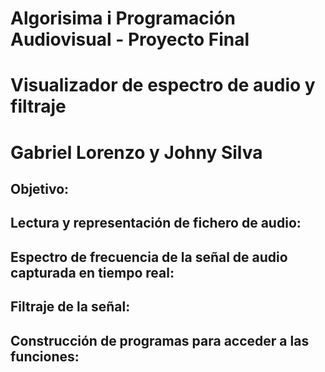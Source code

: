 # Algorisima i Programación Audiovisual - Proyecto Final
# Visualizador de espectro de audio y filtraje
# Gabriel Lorenzo y Johny Silva

## Objetivo:

## Lectura y representación de fichero de audio: 

## Espectro de frecuencia de la señal de audio capturada en tiempo real:

## Filtraje de la señal:

## Construcción de programas para acceder a las funciones: 

